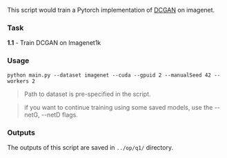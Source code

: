 This script would train a Pytorch implementation of [DCGAN](https://arxiv.org/abs/1511.06434) on imagenet.

### Task
 **1.1** -  Train DCGAN on Imagenet1k

### Usage

``
    python main.py --dataset imagenet --cuda --gpuid 2 --manualSeed 42 --workers 2 
``

> Path to dataset is pre-specified in the script.

> if you want to continue training using some saved models, use the --netG, --netD flags.

### Outputs
The outputs of this script are saved in `../op/q1/` directory.